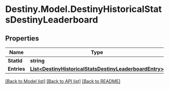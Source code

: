 # Destiny.Model.DestinyHistoricalStatsDestinyLeaderboard

## Properties

Name | Type | Description | Notes
------------ | ------------- | ------------- | -------------
**StatId** | **string** |  | [optional] 
**Entries** | [**List&lt;DestinyHistoricalStatsDestinyLeaderboardEntry&gt;**](DestinyHistoricalStatsDestinyLeaderboardEntry.md) |  | [optional] 

[[Back to Model list]](../README.md#documentation-for-models) [[Back to API list]](../README.md#documentation-for-api-endpoints) [[Back to README]](../README.md)

